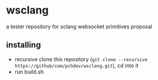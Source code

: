 # wsclang

a tester repository for sclang websocket primitives proposal

## installing

- recursive clone this repository (`git clone --recursive https://github/com/pchdev/wsclang.git`), cd into it
- run build.sh
